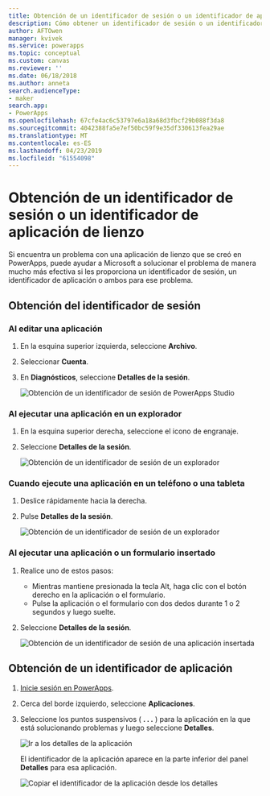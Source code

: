 ```yaml
---
title: Obtención de un identificador de sesión o un identificador de aplicación de lienzo | Microsoft Docs
description: Cómo obtener un identificador de sesión o un identificador de aplicación de lienzo para solucionar problemas en PowerApps
author: AFTOwen
manager: kvivek
ms.service: powerapps
ms.topic: conceptual
ms.custom: canvas
ms.reviewer: ''
ms.date: 06/18/2018
ms.author: anneta
search.audienceType:
- maker
search.app:
- PowerApps
ms.openlocfilehash: 67cfe4ac6c53797e6a18a68d3fbcf29b088f3da8
ms.sourcegitcommit: 4042388fa5e7ef50bc59f9e35df330613fea29ae
ms.translationtype: MT
ms.contentlocale: es-ES
ms.lasthandoff: 04/23/2019
ms.locfileid: "61554098"
---
```

# <a name="get-a-session-id-or-a-canvas-app-id"></a>Obtención de un identificador de sesión o un identificador de aplicación de lienzo
Si encuentra un problema con una aplicación de lienzo que se creó en PowerApps, puede ayudar a Microsoft a solucionar el problema de manera mucho más efectiva si les proporciona un identificador de sesión, un identificador de aplicación o ambos para ese problema.

## <a name="get-the-session-id"></a>Obtención del identificador de sesión

### <a name="when-editing-an-app"></a>Al editar una aplicación
1. En la esquina superior izquierda, seleccione **Archivo**.

1. Seleccionar **Cuenta**.

1. En **Diagnósticos**, seleccione **Detalles de la sesión**.

    ![Obtención de un identificador de sesión de PowerApps Studio](media/get-sessionid/studio.png)

### <a name="when-running-an-app-in-a-browser"></a>Al ejecutar una aplicación en un explorador
1. En la esquina superior derecha, seleccione el icono de engranaje.

1. Seleccione **Detalles de la sesión**.

    ![Obtención de un identificador de sesión de un explorador](media/get-sessionid/browser.png)

### <a name="when-running-an-app-on-a-phone-or-a-tablet"></a>Cuando ejecute una aplicación en un teléfono o una tableta
1. Deslice rápidamente hacia la derecha.

1. Pulse **Detalles de la sesión**.

    ![Obtención de un identificador de sesión de un explorador](media/get-sessionid/mobile.png)

### <a name="when-running-an-embedded-app-or-form"></a>Al ejecutar una aplicación o un formulario insertado
1. Realice uno de estos pasos:

    - Mientras mantiene presionada la tecla Alt, haga clic con el botón derecho en la aplicación o el formulario.
    - Pulse la aplicación o el formulario con dos dedos durante 1 o 2 segundos y luego suelte.

1. Seleccione **Detalles de la sesión**.

    ![Obtención de un identificador de sesión de una aplicación insertada](media/get-sessionid/embedded.png)

## <a name="get-an-app-id"></a>Obtención de un identificador de aplicación
1. [Inicie sesión en PowerApps](https://powerapps.microsoft.com).

1. Cerca del borde izquierdo, seleccione **Aplicaciones**.

1. Seleccione los puntos suspensivos ( **. . .** ) para la aplicación en la que está solucionando problemas y luego seleccione **Detalles**.

    ![Ir a los detalles de la aplicación](./media/get-sessionid/details.png)

    El identificador de la aplicación aparece en la parte inferior del panel **Detalles** para esa aplicación.

    ![Copiar el identificador de la aplicación desde los detalles](./media/get-sessionid/app-id.png)
